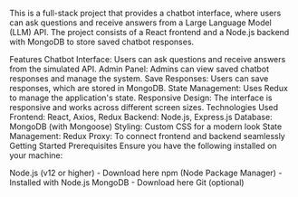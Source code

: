 This is a full-stack project that provides a chatbot interface, where users can ask questions and receive answers from a Large Language Model (LLM) API. The project consists of a React frontend and a Node.js backend with MongoDB to store saved chatbot responses.

Features
Chatbot Interface: Users can ask questions and receive answers from the simulated API.
Admin Panel: Admins can view saved chatbot responses and manage the system.
Save Responses: Users can save responses, which are stored in MongoDB.
State Management: Uses Redux to manage the application's state.
Responsive Design: The interface is responsive and works across different screen sizes.
Technologies Used
Frontend: React, Axios, Redux
Backend: Node.js, Express.js
Database: MongoDB (with Mongoose)
Styling: Custom CSS for a modern look
State Management: Redux
Proxy: To connect frontend and backend seamlessly
Getting Started
Prerequisites
Ensure you have the following installed on your machine:

Node.js (v12 or higher) - Download here
npm (Node Package Manager) - Installed with Node.js
MongoDB - Download here
Git (optional)
